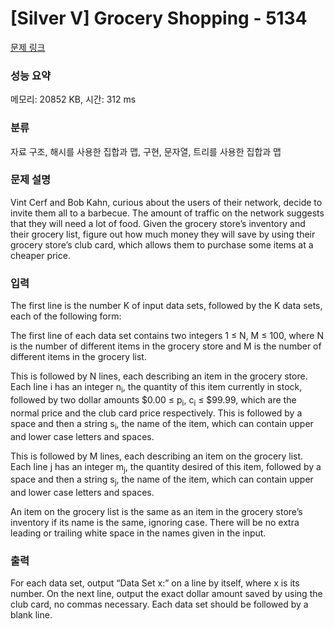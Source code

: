 # [Silver V] Grocery Shopping - 5134 

[문제 링크](https://www.acmicpc.net/problem/5134) 

### 성능 요약

메모리: 20852 KB, 시간: 312 ms

### 분류

자료 구조, 해시를 사용한 집합과 맵, 구현, 문자열, 트리를 사용한 집합과 맵

### 문제 설명

<p>Vint Cerf and Bob Kahn, curious about the users of their network, decide to invite them all to a barbecue. The amount of traffic on the network suggests that they will need a lot of food. Given the grocery store’s inventory and their grocery list, figure out how much money they will save by using their grocery store’s club card, which allows them to purchase some items at a cheaper price.</p>

### 입력 

 <p>The first line is the number K of input data sets, followed by the K data sets, each of the following form:</p>

<p>The first line of each data set contains two integers 1 ≤ N, M ≤ 100, where N is the number of different items in the grocery store and M is the number of different items in the grocery list.</p>

<p>This is followed by N lines, each describing an item in the grocery store. Each line i has an integer n<sub>i</sub>, the quantity of this item currently in stock, followed by two dollar amounts <span>$</span>0.00 ≤ p<sub>i</sub>, c<sub>i</sub> ≤ <span>$</span>99.99, which are the normal price and the club card price respectively. This is followed by a space and then a string s<sub>i</sub>, the name of the item, which can contain upper and lower case letters and spaces.</p>

<p>This is followed by M lines, each describing an item on the grocery list. Each line j has an integer m<sub>j</sub>, the quantity desired of this item, followed by a space and then a string s<sub>j</sub>, the name of the item, which can contain upper and lower case letters and spaces.</p>

<p>An item on the grocery list is the same as an item in the grocery store’s inventory if its name is the same, ignoring case. There will be no extra leading or trailing white space in the names given in the input.</p>

### 출력 

 <p>For each data set, output “Data Set x:” on a line by itself, where x is its number. On the next line, output the exact dollar amount saved by using the club card, no commas necessary. Each data set should be followed by a blank line.</p>

